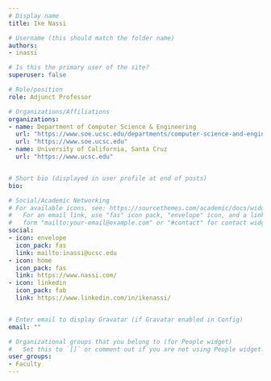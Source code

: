 ```yaml
---
# Display name
title: Ike Nassi

# Username (this should match the folder name)
authors:
- inassi

# Is this the primary user of the site?
superuser: false

# Role/position
role: Adjunct Professor

# Organizations/Affiliations
organizations:
- name: Department of Computer Science & Engineering
  url: "https://www.soe.ucsc.edu/departments/computer-science-and-engineering"
  url: "https://www.soe.ucsc.edu"
- name: University of California, Santa Cruz
  url: "https://www.ucsc.edu"


# Short bio (displayed in user profile at end of posts)
bio:

# Social/Academic Networking
# For available icons, see: https://sourcethemes.com/academic/docs/widgets/#icons
#   For an email link, use "fas" icon pack, "envelope" icon, and a link in the
#   form "mailto:your-email@example.com" or "#contact" for contact widget.
social:
- icon: envelope
  icon_pack: fas
  link: mailto:inassi@ucsc.edu
- icon: home
  icon_pack: fas
  link: https://www.nassi.com/
- icon: linkedin
  icon_pack: fab
  link: https://www.linkedin.com/in/ikenassi/


# Enter email to display Gravatar (if Gravatar enabled in Config)
email: ""

# Organizational groups that you belong to (for People widget)
#   Set this to `[]` or comment out if you are not using People widget.  
user_groups:
- Faculty
---
```


